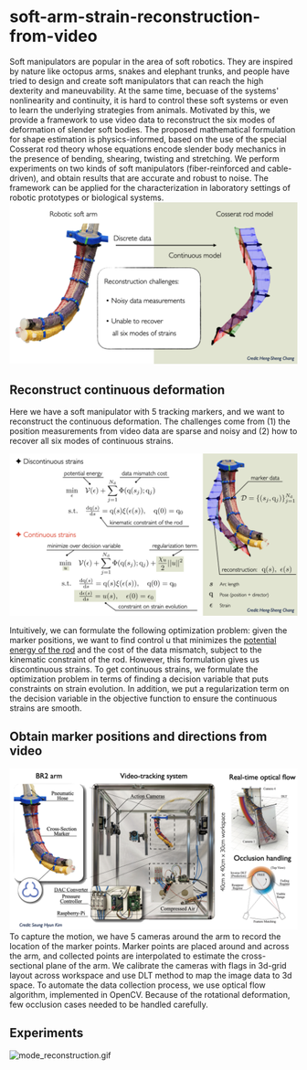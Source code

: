 # soft-arm-strain-reconstruction-from-video

Soft manipulators are popular in the area of soft robotics. They are inspired by nature like octopus arms, snakes and elephant trunks, and people have tried to design and create soft manipulators that can reach the high dexterity and maneuvability. At the same time, becuase of the systems' nonlinearity and continuity, it is hard to control these soft systems or even to learn the underlying strategies from animals. Motivated by this, we provide a framework to use video data to reconstruct the six modes of deformation of slender soft bodies. The proposed mathematical formulation for shape estimation is physics-informed, based on the use of the special Cosserat rod theory whose equations encode slender body mechanics in the presence of bending, shearing, twisting and stretching. We perform experiments on two kinds of soft manipulators (fiber-reinforced and cable-driven), and obtain results that are accurate and robust to noise. The framework can be applied for the characterization in laboratory settings of robotic prototypes or biological systems.
![goal.jpeg](goal.jpeg)

## Reconstruct continuous deformation
Here we have a soft manipulator with 5 tracking markers, and we want to reconstruct the continuous deformation. The challenges come from (1) the position measurements from video data are sparse and noisy and (2) how to recover all six modes of continuous strains. 

![formulatin.jpeg](formulation.jpeg)

Intuitively, we can formulate the following optimization problem: given the marker positions, we want to find control u that minimizes the [potential energy of the rod](https://github.com/chshih2/Real-time-control-of-an-octopus-arm-NNES) and the cost of the data mismatch, subject to the kinematic constraint of the rod. However, this formulation gives us discontinuous strains. 
To get continuous strains, we formulate the optimization problem in terms of finding a decision variable that puts constraints on strain evolution. In addition, we put a regularization term on the decision variable in the objective function to ensure the continuous strains are smooth.


## Obtain marker positions and directions from video
![tracking.jpeg](tracking.jpeg)
To capture the motion, we have 5 cameras around the arm to record the location of the marker points. Marker points are placed around and across the arm, and collected points are interpolated to estimate the cross-sectional plane of the arm. We calibrate the cameras with flags in 3d-grid layout across workspace and use DLT method to map the image data to 3d space. To automate the data collection process, we use optical flow algorithm, implemented in OpenCV. Because of the rotational deformation, few occlusion cases needed to be handled carefully.

## Experiments
![mode_reconstruction.gif](mode_reconstruction.gif)
